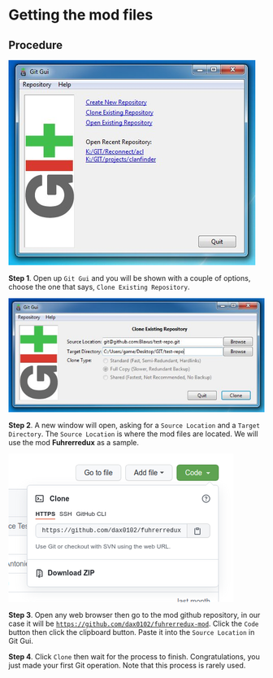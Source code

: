 # Getting the mod files

## Procedure

<img src="art/home.jpg">

**Step 1**. Open up `Git Gui` and you will be shown with a couple of options, choose the one that says, `Clone Existing Repository`.

<img src="art/clone.jpg">

**Step 2**. A new window will open, asking for a `Source Location` and a `Target Directory`. The `Source Location` is where the mod files are located. We will use the mod **Fuhrerredux** as a sample.

<img src="art/github.png">

**Step 3**. Open any web browser then go to the mod github repository, in our case it will be [``https://github.com/dax0102/fuhrerredux-mod``](https://github.com/dax0102/fuhrerredux-mod). Click the `Code` button then click the clipboard button. Paste it into the `Source Location` in Git Gui.

**Step 4**. Click `Clone` then wait for the process to finish. Congratulations, you just made your first Git operation. Note that this process is rarely used.